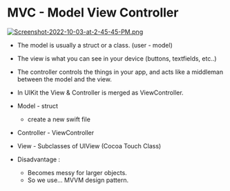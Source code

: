 # MVC - Model View Controller


[![Screenshot-2022-10-03-at-2-45-45-PM.png](https://i.postimg.cc/g0VttXsZ/Screenshot-2022-10-03-at-2-45-45-PM.png)](https://postimg.cc/Y4SxhSJr)


- The model is usually a struct or a class. (user - model)
- The view is what you can see in your device (buttons, textfields, etc..)
- The controller controls the things in your app, and acts like a middleman between the model and the view.



- In UIKit the View & Controller is merged as ViewController. 
- Model - struct
  - create a new swift file
- Controller - ViewController
- View - Subclasses of UIView (Cocoa Touch Class)



- Disadvantage :
  - Becomes messy for larger objects.
  - So we use... MVVM design pattern.



